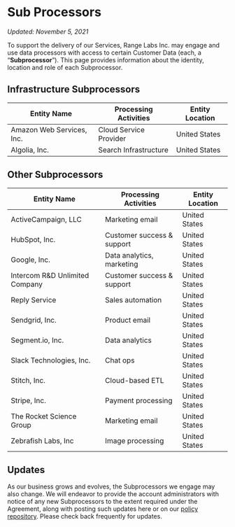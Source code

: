 # Sub Processors

_Updated: November 5, 2021_

To support the delivery of our Services, Range Labs Inc. may engage and use data
processors with access to certain Customer Data (each, a “**Subprocessor**”).
This page provides information about the identity, location and role of each
Subprocessor.

## Infrastructure Subprocessors

| Entity Name               | Processing Activities  | Entity Location |
| ------------------------- | ---------------------- | --------------- |
| Amazon Web Services, Inc. | Cloud Service Provider | United States   |
| Algolia, Inc.             | Search Infrastructure  | United States   |

## Other Subprocessors

| Entity Name                    | Processing Activities      | Entity Location |
| ------------------------------ | -------------------------- | --------------- |
| ActiveCampaign, LLC            | Marketing email            | United States   |
| HubSpot, Inc.                  | Customer success & support | United States   |
| Google, Inc.                   | Data analytics, marketing  | United States   |
| Intercom R&D Unlimited Company | Customer success & support | United States   |
| Reply Service                  | Sales automation           | United States   |
| Sendgrid, Inc.                 | Product email              | United States   |
| Segment.io, Inc.               | Data analytics             | United States   |
| Slack Technologies, Inc.       | Chat ops                   | United States   |
| Stitch, Inc.                   | Cloud-based ETL            | United States   |
| Stripe, Inc.                   | Payment processing         | United States   |
| The Rocket Science Group       | Marketing email            | United States   |
| Zebrafish Labs, Inc            | Image processing           | United States   |

## Updates

As our business grows and evolves, the Subprocessors we engage may also change.
We will endeavor to provide the account administrators with notice of any new
Subprocessors to the extent required under the Agreement, along with posting
such updates here or on our [policy repository](https://github.com/range-labs/range-policy).
Please check back frequently for updates.
